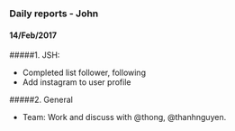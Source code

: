 ### Daily reports - John

#### 14/Feb/2017

#####1. JSH: 
- Completed list follower, following
- Add instagram to user profile

#####2. General
- Team: Work and discuss with @thong, @thanhnguyen.

